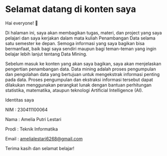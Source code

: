 # Selamat datang di konten saya #
Hai everyone! 👋

Di halaman ini, saya akan membagikan tugas, materi, dan project yang saya pelajari dan saya kerjakan dalam mata kuliah Penambangan Data selama satu semester ke depan. Semoga informasi yang saya bagikan bisa bermanfaat, baik bagi saya sendiri maupun bagi teman-teman yang ingin belajar lebih lanjut tentang Data Mining.

Sebelum masuk ke konten yang akan saya bagikan, saya akan menjelaskan pengertian penambangan data. Data mining adalah proses pengumpulan dan pengolahan data yang bertujuan untuk mengekstrak informasi penting pada data. Proses pengumpulan dan ekstraksi informasi tersebut dapat dilakukan menggunakan perangkat lunak dengan bantuan perhitungan statistika, matematika, ataupun teknologi Artificial Intelligence (AI).

Identitas saya 

NIM : 230411100064 

Nama : Amelia Putri Lestari 

Prodi : Teknik Informatika 

Email : amelialestari6268@gmail.com

Terima kasih dan selamat belajar!